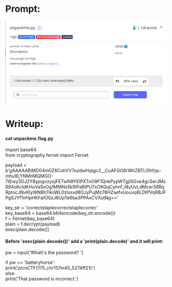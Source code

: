 <h1>
  Prompt:
</h1>

![alt text](prompt.png)

<h1>
  Writeup:
</h1>

<h4>cat unpackme.flag.py</h4>

<p>
  import base64<br>
  from cryptography.fernet import Fernet



  payload = b'gAAAAABiMD04m0Z6CohVV7ozdwHqtgc2__CuAFGG8rWhZBTL0lhfzp-mhu9LYNMnMQMGO-7tEwy3DJ2Y8yjogvzyojFETwN9YEIPXTnO9F1QnkPypWTgjISGve4gcSerJMs694oKcIdKHuVaSxOg1MMNs5k9iPaBIPU7xOKQqCyhnf_f4yUvLdMcer38BqRptocJNvKlyWN8h7ikoWL0zlssxd8OJyPujMz78HZaefvUouvq6LDtPVqRBJFPgSJYf1nHpHKFa1O0zJ6UpTe6ba3PPAxCVXutNg=='

  key_str = 'correctstaplecorrectstaplecorrec'<br>
  key_base64 = base64.b64encode(key_str.encode())<br>
  f = Fernet(key_base64)<br>
  plain = f.decrypt(payload)<br>
  exec(plain.decode())<br>
</p>

<h4>Before 'exec(plain.decode())' add a 'print(plain.decode)' and it will print:</h4>
<p>
  pw = input('What\'s the password? ')

  if pw == 'batteryhorse':<br>
    print('picoCTF{175_chr157m45_5274ff21}')<br>
  else:<br>
    print('That password is incorrect.')
</p>
